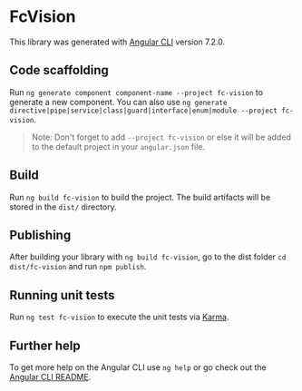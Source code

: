 # FcVision

This library was generated with [Angular CLI](https://github.com/angular/angular-cli) version 7.2.0.

## Code scaffolding

Run `ng generate component component-name --project fc-vision` to generate a new component. You can also use `ng generate directive|pipe|service|class|guard|interface|enum|module --project fc-vision`.
> Note: Don't forget to add `--project fc-vision` or else it will be added to the default project in your `angular.json` file. 

## Build

Run `ng build fc-vision` to build the project. The build artifacts will be stored in the `dist/` directory.

## Publishing

After building your library with `ng build fc-vision`, go to the dist folder `cd dist/fc-vision` and run `npm publish`.

## Running unit tests

Run `ng test fc-vision` to execute the unit tests via [Karma](https://karma-runner.github.io).

## Further help

To get more help on the Angular CLI use `ng help` or go check out the [Angular CLI README](https://github.com/angular/angular-cli/blob/master/README.md).
